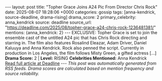 --- layout: post title: "Topher Grace Joins A24 Pic From Director Chris Rock" date: 2025-08-07 18:28:06 +0000 categories: gossip tags: [anna-kendrick, source-deadline, drama-rising] drama_score: 2 primary_celebrity: anna_kendrick source: deadline source_url: "https://deadline.com/2025/08/topher-grace-a24-chris-rock-1236481381/" mentions: {anna_kendrick: 2} --- EXCLUSIVE: Topher Grace is set to join the ensemble cast of the untitled A24 pic that has Chris Rock directing and starring in. The film also features Rosalind Eleazar, Adam Driver, Daniel Kaluuya and Anna Kendrick. Rock also penned the script. Currently in production in Los Angeles, the film follows Misty Green, a gifted actress […] **Drama Score:** 2 | **Level:** RISING **Celebrities Mentioned:** Anna Kendrick [Read full article at Deadline](https://deadline.com/2025/08/topher-grace-a24-chris-rock-1236481381/) --- *This post was automatically generated from RSS feeds. Drama scores are calculated based on mention frequency and source reliability.*
